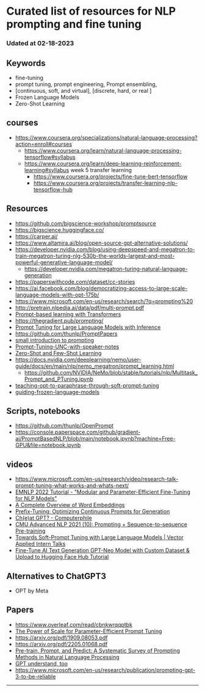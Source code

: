 # Curated list of resources for NLP prompting and fine tuning
### Udated at 02-18-2023

## Keywords
- fine-tuning
- prompt tuning, prompt engineering, Prompt ensembling, 
- [continuous, soft, and virtual], [discrete, hard, or real ]
- Frozen Language Models
- Zero-Shot Learning

## courses
- https://www.coursera.org/specializations/natural-language-processing?action=enroll#courses 
  - https://www.coursera.org/learn/natural-language-processing-tensorflow#syllabus
  - https://www.coursera.org/learn/deep-learning-reinforcement-learning#syllabus week 5 transfer learning
    - https://www.coursera.org/projects/fine-tune-bert-tensorflow
    - https://www.coursera.org/projects/transfer-learning-nlp-tensorflow-hub

## Resources
- https://github.com/bigscience-workshop/promptsource
- https://bigscience.huggingface.co/
- https://carper.ai/
- https://www.altamira.ai/blog/open-source-gpt-alternative-solutions/
- https://developer.nvidia.com/blog/using-deepspeed-and-megatron-to-train-megatron-turing-nlg-530b-the-worlds-largest-and-most-powerful-generative-language-model/
  - https://developer.nvidia.com/megatron-turing-natural-language-generation
- https://paperswithcode.com/dataset/cc-stories
- https://ai.facebook.com/blog/democratizing-access-to-large-scale-language-models-with-opt-175b/
- https://www.microsoft.com/en-us/research/search/?q=prompting%20
- http://pretrain.nlpedia.ai/data/pdf/multi-prompt.pdf
- [Prompt-based learning with Transformers](https://developers.reinfer.io/blog/2022/05/04/prompting)
- https://thegradient.pub/prompting/
- [Prompt Tuning for Large Language Models with Inference](https://www.pragnakalp.com/prompt-tuning-for-large-language-models-with-inference/)
- https://github.com/thunlp/PromptPapers
- [small introduction to prompting](https://finisky.github.io/briefintrotoprompt.en/)
- [Prompt-Tuning-UNC-with-speaker-notes](https://blester125.com/static/presentations/slides/Prompt-Tuning-UNC-with-speaker-notes.pdf)
- [Zero-Shot and Few-Shot Learning](https://www.inovex.de/de/blog/prompt-engineering-guide/)
- https://docs.nvidia.com/deeplearning/nemo/user-guide/docs/en/main/nlp/nemo_megatron/prompt_learning.html
  - https://github.com/NVIDIA/NeMo/blob/stable/tutorials/nlp/Multitask_Prompt_and_PTuning.ipynb
- [teaching-opt-to-paraphrase-through-soft-prompt-tuning](https://medium.com/ai-singapore/teaching-opt-to-paraphrase-through-soft-prompt-tuning-4c1a1e852cb8)
- [guiding-frozen-language-models](https://ai.googleblog.com/2022/02/guiding-frozen-language-models-with.html)

## Scripts, notebooks
- https://github.com/thunlp/OpenPrompt
- https://console.paperspace.com/github/gradient-ai/PromptBasedNLP/blob/main/notebook.ipynb?machine=Free-GPU&file=notebook.ipynb

## videos
- https://www.microsoft.com/en-us/research/video/research-talk-prompt-tuning-what-works-and-whats-next/
- [ EMNLP 2022 Tutorial - "Modular and Parameter-Efficient Fine-Tuning for NLP Models" ](https://www.youtube.com/watch?v=KoOlcX3XLd4)
- [ A Complete Overview of Word Embeddings ](https://www.youtube.com/watch?v=5MaWmXwxFNQ)
- [ Prefix-Tuning: Optimizing Continuous Prompts for Generation ](https://www.youtube.com/watch?v=TwE2m6Z991s)
- [ Ch(e)at GPT? - Computerphile ](https://www.youtube.com/watch?v=XZJc1p6RE78)
- [ CMU Advanced NLP 2021 (10): Prompting + Sequence-to-sequence Pre-training ](https://www.youtube.com/watch?v=TE6urdkTR4I)
- [ Towards Soft-Prompt Tuning with Large Language Models | Vector Applied Intern Talks ](https://www.youtube.com/watch?v=nnylYEh4bpI)
- [ Fine-Tune AI Text Generation GPT-Neo Model with Custom Dataset & Upload to Hugging Face Hub Tutorial ](https://www.youtube.com/watch?v=uE0_XKh2d6g)

## Alternatives to ChatGPT3
- OPT by Meta

## Papers
- https://www.overleaf.com/read/cbnkwrqqptbk
- [The Power of Scale for Parameter-Efficient Prompt Tuning](https://arxiv.org/pdf/2104.08691.pdf)
- https://arxiv.org/pdf/1909.08053.pdf
- https://arxiv.org/pdf/2205.01068.pdf
- [Pre-train, Prompt, and Predict: A Systematic Survey of Prompting Methods in Natural Language Processing](https://arxiv.org/pdf/2107.13586v1.pdf)
- [GPT understand, too](https://arxiv.org/pdf/2103.10385.pdf)
- https://www.microsoft.com/en-us/research/publication/prompting-gpt-3-to-be-reliable
-------------------------------------------
